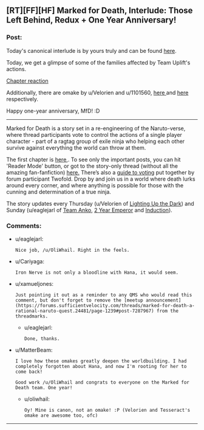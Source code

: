 ## [RT][FF][HF] Marked for Death, Interlude: Those Left Behind, Redux + One Year Anniversary!

### Post:

Today's canonical interlude is by yours truly and can be found [here](https://forums.sufficientvelocity.com/threads/marked-for-death-a-rational-naruto-quest.24481/page-1343#post-7452814).

Today, we get a glimpse of some of the families affected by Team Uplift's actions.

[Chapter reaction](#s "It's obviously perfect and you should go read it.")

Additionally, there are omake by u/Velorien and u/1101560, [here ](https://forums.sufficientvelocity.com/threads/marked-for-death-a-rational-naruto-quest.24481/page-1340#post-7444726) and [here](https://forums.sufficientvelocity.com/threads/marked-for-death-a-rational-naruto-quest.24481/page-1338#post-7441543) respectively.

Happy one-year anniversary, MfD! :D

** **

Marked for Death is a story set in a re-engineering of the Naruto-verse, where thread participants vote to control the actions of a single player character - part of a ragtag group of exile ninja who helping each other survive against everything the world can throw at them.

The first chapter is [here,](https://forums.sufficientvelocity.com/threads/marked-for-death-a-rational-naruto-quest.24481/). To see only the important posts, you can hit 'Reader Mode' button, or got to the story-only thread (without all the amazing fan-fanfiction) [here.](https://forums.sufficientvelocity.com/posts/4993131/) There’s also a [guide to voting](https://forums.sufficientvelocity.com/posts/6283682/) put together by forum participant Twofold. Drop by and join us in a world where death lurks around every corner, and where anything is possible for those with the cunning and determination of a true ninja.

The story updates every Thursday (u/Velorien of [Lighting Up the Dark](https://www.fanfiction.net/s/9311012/1/Lighting-Up-the-Dark)) and Sunday (u/eaglejarl of [Team Anko](https://www.fanfiction.net/s/11087425/1/Team-Anko), [2 Year Emperor](https://www.reddit.com/r/rational/comments/3xe9fn/ffrt_the_two_year_emperor_is_back_and_free/) and [Induction](https://dl.dropboxusercontent.com/u/3294457/give_aways/Induction/chapter_001.html)).

### Comments:

- u/eaglejarl:
  ```
  Nice job, /u/OliWhail. Right in the feels.
  ```

- u/Cariyaga:
  ```
  Iron Nerve is not only a bloodline with Hana, it would seem.
  ```

- u/xamueljones:
  ```
  Just pointing it out as a reminder to any QMS who would read this comment, but don't forget to remove the [meetup announcement](https://forums.sufficientvelocity.com/threads/marked-for-death-a-rational-naruto-quest.24481/page-1239#post-7287967) from the threadmarks.
  ```

  - u/eaglejarl:
    ```
    Done, thanks.
    ```

- u/MatterBeam:
  ```
  I love how these omakes greatly deepen the worldbuilding. I had completely forgotten about Hana, and now I'm rooting for her to come back!

  Good work /u/OliWhail and congrats to everyone on the Marked for Death team. One year!
  ```

  - u/oliwhail:
    ```
    Oy! Mine is canon, not an omake! :P (Velorien and Tesseract's omake are awesome too, ofc)
    ```

---

